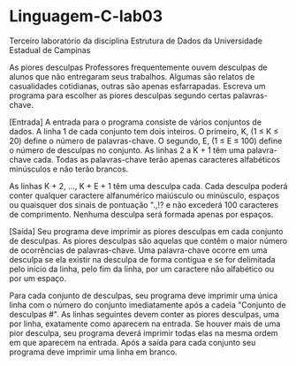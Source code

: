 # Linguagem-C-lab03
Terceiro laboratório da disciplina Estrutura de Dados da Universidade Estadual de Campinas

As piores desculpas
Professores frequentemente ouvem desculpas de alunos que não entregaram seus trabalhos. Algumas são relatos de casualidades cotidianas, outras são apenas esfarrapadas. Escreva um programa para escolher as piores desculpas segundo certas palavras-chave.

[Entrada]
A entrada para o programa consiste de vários conjuntos de dados. A linha 1 de cada conjunto tem dois inteiros. O primeiro, K, (1 ≤ K ≤ 20) define o número de palavras-chave. O segundo, E, (1 ≤ E ≤ 100) define o número de desculpas no conjunto. As linhas 2 a K + 1 têm uma palavra-chave cada. Todas as palavras-chave terão apenas caracteres alfabéticos minúsculos e não terão brancos.

As linhas K + 2, ..., K + E + 1 têm uma desculpa cada. Cada desculpa poderá conter qualquer caractere alfanumérico maiúsculo ou minúsculo, espaços ou quaisquer dos sinais de pontuação ".,!? e não excederá 100 caracteres de comprimento. Nenhuma desculpa será formada apenas por espaços.

[Saída]
Seu programa deve imprimir as piores desculpas em cada conjunto de desculpas. As piores desculpas são aquelas que contêm o maior número de ocorrências de palavras-chave. Uma palavra-chave ocorre em uma desculpa se ela existir na desculpa de forma contígua e se for delimitada pelo início da linha, pelo fim da linha, por um caractere não alfabético ou por um espaço.

Para cada conjunto de desculpas, seu programa deve imprimir uma única linha com o número do conjunto imediatamente após a cadeia "Conjunto de desculpas #". As linhas seguintes devem conter as piores desculpas, uma por linha, exatamente como aparecem na entrada. Se houver mais de uma pior desculpa, seu programa deverá imprimir todas elas na mesma ordem em que aparecem na entrada. Após a saída para cada conjunto seu programa deve imprimir uma linha em branco.
